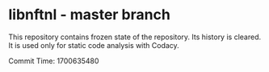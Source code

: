 # libnftnl - master branch

This repository contains frozen state of the repository.
Its history is cleared. It is used only for static code
analysis with Codacy.

Commit Time: 1700635480